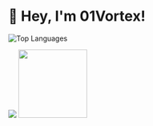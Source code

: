 # 👋 Hey, I'm 01Vortex!
![Top Languages](https://github-readme-stats.vercel.app/api/top-langs/?username=01Vortex&layout=compact&theme=light)


<img src="https://github-readme-stats.vercel.app/api/top-langs/?username=01Vortex&hide_title=true&hide_border=true&layout=compact&langs_count=6&text_color=000&icon_color=fff&bg_color=0,52fa5a,4dfcff,c64dff&theme=graywhite" />

<img height="137px" src="https://github-readme-stats.vercel.app/api?username=01Vortex&hide_title=true&hide_border=true&show_icons=trueline_height=21&text_color=000&icon_color=000&bg_color=0,ea6161,ffc64d,fffc4d,52fa5a&theme=graywhite" />
